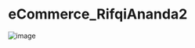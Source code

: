 # eCommerce_RifqiAnanda2

![image](https://user-images.githubusercontent.com/87416222/225792726-045a153e-8c7b-42d7-956d-8eac0cc7ce82.png)
